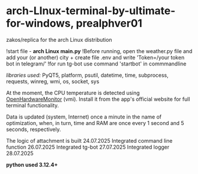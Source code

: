 
# arch-LInux-terminal-by-ultimate-for-windows, prealphver01

zakos/replica for the arch Linux distribution

!start file - **arch Linux main.py**
!Before running, open the weather.py file and add your (or another) city + create file .env and write 'Token=/your token bot in telegram/'
!for run tg-bot use command 'startbot' in commmandline

  
*libraries used:* PyQT5, platform, psutil, datetime, time, subprocess, requests, winreg, wmi, os, socket,  sys

At the moment, the CPU temperature is detected using [OpenHardwareMonitor](https://openhardwaremonitor.org/) (vmi). Install it from the app's official website for full terminal functionality.

Data is updated (system, Internet) once a minute in the name of optimization, when, in turn, time and RAM are once every 1 second and 5 seconds, respectively.

The logic of attachment is built 24.07.2025
Integrated command line function 26.07.2025
Integrated tg-bot 27.07.2025
Integrated logger 28.07.2025

**python used 3.12.4+**
